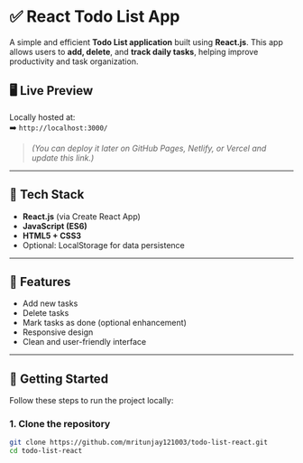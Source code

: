 # ✅ React Todo List App

A simple and efficient **Todo List application** built using **React.js**. This app allows users to **add, delete**, and **track daily tasks**, helping improve productivity and task organization.

## 🖥️ Live Preview

Locally hosted at:  
➡️ `http://localhost:3000/`

> *(You can deploy it later on GitHub Pages, Netlify, or Vercel and update this link.)*

---

## 🧰 Tech Stack

- **React.js** (via Create React App)
- **JavaScript (ES6)**
- **HTML5 + CSS3**
- Optional: LocalStorage for data persistence

---

## 🔧 Features

- Add new tasks
- Delete tasks
- Mark tasks as done (optional enhancement)
- Responsive design
- Clean and user-friendly interface

---

## 🚀 Getting Started

Follow these steps to run the project locally:

### 1. Clone the repository

```bash
git clone https://github.com/mritunjay121003/todo-list-react.git
cd todo-list-react
